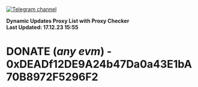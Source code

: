 [![Telegram channel](https://img.shields.io/endpoint?url=https://runkit.io/damiankrawczyk/telegram-badge/branches/master?url=https://t.me/n4z4v0d)](https://t.me/n4z4v0d) 

**Dynamic Updates Proxy List with Proxy Checker**  
**Last Updated: 17.12.23 15:55**

# DONATE (_any evm_) - 0xDEADf12DE9A24b47Da0a43E1bA70B8972F5296F2
